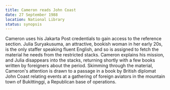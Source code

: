 ```yaml
---
title: Cameron reads John Coast
date: 27 September 1988 
location: National Library
status: synopsis
---
```


Cameron
uses his Jakarta Post credentials to gain access to the reference section. Julia
Suryakusuma, an attractive, bookish woman in her early 20s, is the only staffer speaking fluent English, and so is assigned to fetch the material he needs from the restricted stacks. Cameron explains his mission, and Julia disappears into the stacks, returning shortly with a few books written by foreigners about the period. Skimming through the
material, Cameron's attention is
drawn to a passage in a book by British diplomat John Coast relating events at a gathering of foreign aviators in the mountain town of Bukittinggi, a Republican base of operations.
